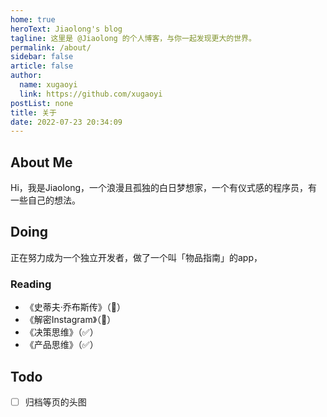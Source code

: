 ```yaml
---
home: true
heroText: Jiaolong's blog
tagline: 这里是 @Jiaolong 的个人博客，与你一起发现更大的世界。
permalink: /about/
sidebar: false
article: false
author: 
  name: xugaoyi
  link: https://github.com/xugaoyi
postList: none
title: 关于
date: 2022-07-23 20:34:09
---
```


## About Me

Hi，我是Jiaolong，一个浪漫且孤独的白日梦想家，一个有仪式感的程序员，有一些自己的想法。

## Doing

正在努力成为一个独立开发者，做了一个叫「物品指南」的app，



### Reading

- 《史蒂夫·乔布斯传》（📖）
- 《解密Instagram》（📖）
- 《决策思维》（✅）
- 《产品思维》（✅）

## Todo
- [  ] 归档等页的头图